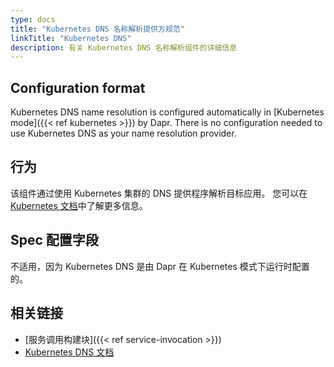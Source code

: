 ```yaml
---
type: docs
title: "Kubernetes DNS 名称解析提供方规范"
linkTitle: "Kubernetes DNS"
description: 有关 Kubernetes DNS 名称解析组件的详细信息
---
```


## Configuration format

Kubernetes DNS name resolution is configured automatically in [Kubernetes mode]({{< ref kubernetes >}}) by Dapr. There is no configuration needed to use Kubernetes DNS as your name resolution provider.

## 行为

该组件通过使用 Kubernetes 集群的 DNS 提供程序解析目标应用。 您可以在 [Kubernetes 文档](https://kubernetes.io/docs/concepts/services-networking/dns-pod-service/)中了解更多信息。

## Spec 配置字段

不适用，因为 Kubernetes DNS 是由 Dapr 在 Kubernetes 模式下运行时配置的。

## 相关链接

- [服务调用构建块]({{< ref service-invocation >}})
- [Kubernetes DNS 文档](https://kubernetes.io/docs/concepts/services-networking/dns-pod-service/)
